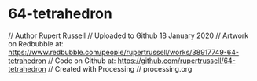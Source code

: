 # 64-tetrahedron

// Author Rupert Russell
// Uploaded to Github 18 January 2020
// Artwork on Redbubble at: https://www.redbubble.com/people/rupertrussell/works/38917749-64-tetrahedron
// Code on Github at: https://github.com/rupertrussell/64-tetrahedron
// Created with Processing
// processing.org
